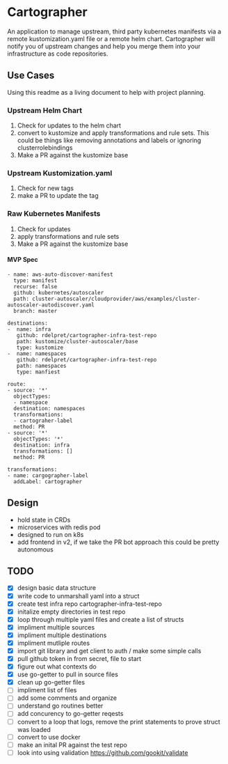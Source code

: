 # Cartographer
An application to manage upstream, third party kubernetes manifests via a remote kustomization.yaml file or a remote helm chart. Cartographer will notify you of upstream changes and help you merge them into your infrastructure as code repositories.

## Use Cases
Using this readme as a living document to help with project planning.

### Upstream Helm Chart
1. Check for updates to the helm chart
2. convert to kustomize and apply transformations and rule sets. This could be things like removing annotations and labels or ignoring clusterrolebindings
3. Make a PR against the kustomize base

### Upstream Kustomization.yaml
1. Check for new tags
2. make a PR to update the tag

### Raw Kubernetes Manifests
1. Check for updates
2. apply transformations and rule sets
3. Make a PR against the kustomize base

#### MVP Spec
```sources:
- name: aws-auto-discover-manifest
  type: manifest
  recurse: false
  github: kubernetes/autoscaler
  path: cluster-autoscaler/cloudprovider/aws/examples/cluster-autoscaler-autodiscover.yaml
  branch: master

destinations:
-  name: infra
   github: rdelpret/cartographer-infra-test-repo
   path: kustomize/cluster-autoscaler/base
   type: kustomize
-  name: namespaces
   github: rdelpret/cartographer-infra-test-repo
   path: namespaces
   type: manfiest

route:
- source: '*'
  objectTypes:
  - namespace
  destination: namespaces
  transformations:
  - cartograher-label
  method: PR
- source: '*'
  objectTypes: '*'
  destination: infra
  transformations: []
  method: PR

transformations:
- name: cargographer-label
  addLabel: cartographer
```

## Design
- hold state in CRDs
- microservices with redis pod
- designed to run on k8s
- add frontend in v2, if we take the PR bot approach this could be pretty autonomous

## TODO
- [x] design basic data structure 
- [x] write code to unmarshall yaml into a struct
- [x] create test infra repo cartographer-infra-test-repo
- [x] initalize empty directories in test repo
- [x] loop through multiple yaml files and create a list of structs
- [x] impliment multiple sources
- [x] impliment multiple destinations
- [x] impliment mutliple routes
- [x] import git library and get client to auth / make some simple calls
- [x] pull github token in from secret, file to start
- [x] figure out what contexts do
- [x] use go-getter to pull in source files
- [x] clean up go-getter files
- [ ] impliment list of files
- [ ] add some comments and organize
- [ ] understand go routines better
- [ ] add concurency to go-getter reqests
- [ ] convert to a loop that logs, remove the print statements to prove struct was loaded
- [ ] convert to use docker
- [ ] make an inital PR against the test repo
- [ ] look into using validation https://github.com/gookit/validate
